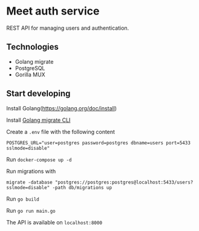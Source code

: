 # Meet auth service

REST API for managing users and authentication.

## Technologies

- Golang migrate
- PostgreSQL
- Gorilla MUX

## Start developing

Install Golang(https://golang.org/doc/install)

Install [Golang migrate CLI](https://github.com/golang-migrate/migrate/tree/master/cmd/migrate) 

Create a `.env` file with the following content

```
POSTGRES_URL="user=postgres password=postgres dbname=users port=5433 sslmode=disable"
```

Run `docker-compose up -d`

Run migrations with 

```
migrate -database "postgres://postgres:postgres@localhost:5433/users?sslmode=disable" -path db/migrations up
```

Run `go build`

Run `go run main.go`

The API is available on `localhost:8000`

